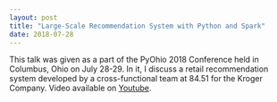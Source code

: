 ```yaml
---
layout: post
title: "Large-Scale Recommendation System with Python and Spark"
date: 2018-07-28
---
```

This talk was given as a part of the PyOhio 2018 Conference held in Columbus, Ohio on July 28-29.  In it, I discuss a retail recommendation system developed by a cross-functional team at 84.51 for the Kroger Company.  Video available on [Youtube](https://youtu.be/oAByzl71Ak4).

